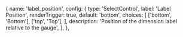 {
  name: 'label_position',
  config: {
    type: 'SelectControl',
    label: 'Label Position',
    renderTrigger: true,
    default: 'bottom',
    choices: [
      ['bottom', 'Bottom'],
      ['top', 'Top'],
    ],
    description: 'Position of the dimension label relative to the gauge',
  },
},
